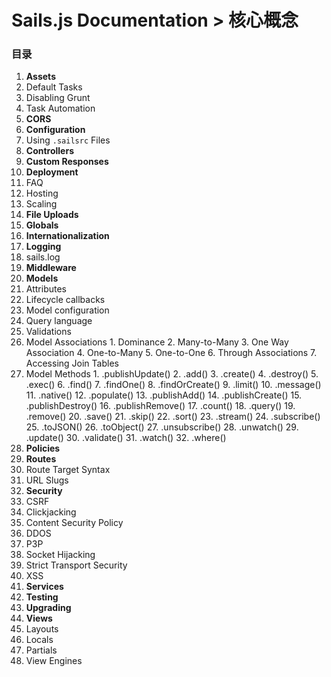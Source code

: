 # Sails.js Documentation > 核心概念


### 目录

1. **Assets**
  1. Default Tasks
  2. Disabling Grunt
  3. Task Automation
2. **CORS**
3. **Configuration**
  1. Using `.sailsrc` Files
4. **Controllers**
5. **Custom Responses**
6. **Deployment**
  1. FAQ
  2. Hosting
  3. Scaling
7. **File Uploads**
8. **Globals**
9. **Internationalization**
10. **Logging**
  1. sails.log
11. **Middleware**
12. **Models**
  1. Attributes
  2. Lifecycle callbacks
  3. Model configuration
  4. Query language
  5. Validations
  6. Model Associations
    1. Dominance
    2. Many-to-Many
    3. One Way Association
    4. One-to-Many
    5. One-to-One
    6. Through Associations
    7. Accessing Join Tables
  7. Model Methods
    1. .publishUpdate()
    2. .add()
    3. .create()
    4. .destroy()
    5. .exec()
    6. .find()
    7. .findOne()
    8. .findOrCreate()
    9. .limit()
    10. .message()
    11. .native()
    12. .populate()
    13. .publishAdd()
    14. .publishCreate()
    15. .publishDestroy()
    16. .publishRemove()
    17. .count()
    18. .query()
    19. .remove()
    20. .save()
    21. .skip()
    22. .sort()
    23. .stream()
    24. .subscribe()
    25. .toJSON()
    26. .toObject()
    27. .unsubscribe()
    28. .unwatch()
    29. .update()
    30. .validate()
    31. .watch()
    32. .where()
13. **Policies**
14. **Routes**
  1. Route Target Syntax
  2. URL Slugs
15. **Security**
  1. CSRF
  2. Clickjacking
  3. Content Security Policy
  4. DDOS
  5. P3P
  6. Socket Hijacking
  7. Strict Transport Security
  8. XSS
16. **Services**
17. **Testing**
18. **Upgrading**
19. **Views**
  1. Layouts
  2. Locals
  3. Partials
  4. View Engines


<docmeta name="uniqueID" value="home198259">
<docmeta name="displayName" value="--">